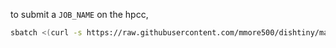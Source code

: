 to submit a `JOB_NAME` on the hpcc,

```bash
sbatch <(curl -s https://raw.githubusercontent.com/mmore500/dishtiny/master/microbenchmarks/slurm/JOB_NAME+ext=.slurm.sh\?$(date +%s))
```

